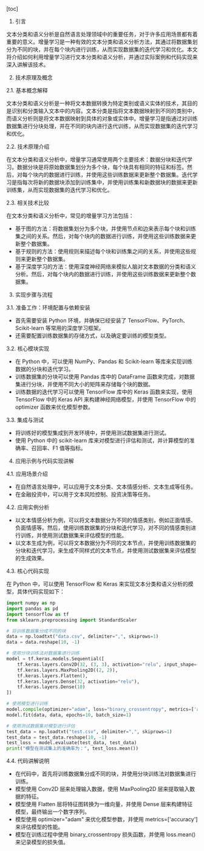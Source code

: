 
[toc]                    
                
                
1. 引言

文本分类和语义分析是自然语言处理领域中的重要任务，对于许多应用场景都有着重要的意义。增量学习是一种有效的文本分类和语义分析方法，其通过将数据集划分为不同的块，并在每个块内进行训练，从而实现数据集的迭代学习和优化。本文将介绍如何利用增量学习进行文本分类和语义分析，并通过实际案例和代码实现来深入讲解该技术。

2. 技术原理及概念

2.1. 基本概念解释

文本分类和语义分析是一种将文本数据转换为特定类别或语义实体的技术，其目的是识别和分类输入文本中的内容。文本分类是指将文本数据映射到不同的类别中，而语义分析则是将文本数据映射到具体的对象或实体中。增量学习是指通过对训练数据集进行分块处理，并在不同的块内进行迭代训练，从而实现数据集的迭代学习和优化。

2.2. 技术原理介绍

在文本分类和语义分析中，增量学习通常使用两个主要技术：数据分块和迭代学习。数据分块是将原始数据集划分为多个块，每个块具有相同的特征和标签。然后，对每个块内的数据进行训练，并使用这些训练数据来更新整个数据集。迭代学习是指每次将新的数据块添加到训练集中，并使用训练集和新数据块的数据来更新训练集，从而实现数据集的迭代学习和优化。

2.3. 相关技术比较

在文本分类和语义分析中，常见的增量学习方法包括：

- 基于图的方法：将数据集划分为多个块，并使用节点和边来表示每个块和训练集之间的关系。然后，对每个块内的数据进行训练，并使用这些训练数据来更新整个数据集。
- 基于规则的方法：使用规则来描述每个块和训练集之间的关系，并使用这些规则来更新整个数据集。
- 基于深度学习的方法：使用深度神经网络来模拟人脑对文本数据的分类和语义分析。然后，对每个块内的数据进行训练，并使用这些训练数据来更新整个数据集。

3. 实现步骤与流程

3.1. 准备工作：环境配置与依赖安装

- 首先需要安装 Python 环境，并确保已经安装了 TensorFlow、PyTorch、Scikit-learn 等常用的深度学习框架。
- 还需要配置训练数据集的存储方式，以及确定要训练的模型类型。

3.2. 核心模块实现

- 在 Python 中，可以使用 NumPy、Pandas 和 Scikit-learn 等库来实现训练数据的分块和迭代学习。
- 训练数据集的分块可以使用 Pandas 库中的 DataFrame 函数来完成，对数据集进行分块，并使用不同大小的矩阵来存储每个块的数据。
- 训练数据的迭代学习可以使用 TensorFlow 库中的 Keras 函数来实现，使用 TensorFlow 中的 Keras API 来构建神经网络模型，并使用 TensorFlow 中的 optimizer 函数来优化模型参数。

3.3. 集成与测试

- 将训练好的模型集成到开发环境中，并使用测试数据集进行测试。
- 使用 Python 中的 scikit-learn 库来对模型进行评估和测试，并计算模型的准确率、召回率、F1 值等指标。

4. 应用示例与代码实现讲解

4.1. 应用场景介绍

- 在自然语言处理中，可以应用于文本分类、文本情感分析、文本生成等任务。
- 在金融投资中，可以用于文本风险控制、投资决策等任务。

4.2. 应用实例分析

- 以文本情感分析为例，可以将文本数据分为不同的情感类别，例如正面情感、负面情感等。然后，使用训练数据集的分块和迭代学习，对不同的情感类别进行训练，并使用测试数据集来评估模型的性能。
- 以文本生成为例，可以将文本数据分为不同的文本节点，并使用训练数据集的分块和迭代学习，来生成不同样式的文本节点，并使用测试数据集来评估模型的生成效果。

4.3. 核心代码实现

在 Python 中，可以使用 TensorFlow 和 Keras 来实现文本分类和语义分析的模型，具体代码实现如下：
```python
import numpy as np
import pandas as pd
import tensorflow as tf
from sklearn.preprocessing import StandardScaler

# 将训练数据集分成不同的块
data = np.loadtxt("data.csv", delimiter=",", skiprows=1)
data = data.reshape(10, -1)

# 使用分块训练法对数据集进行训练
model = tf.keras.models.Sequential([
    tf.keras.layers.Conv2D(32, (3, 3), activation="relu", input_shape=(10,)),
    tf.keras.layers.MaxPooling2D((2, 2)),
    tf.keras.layers.Flatten(),
    tf.keras.layers.Dense(32, activation="relu"),
    tf.keras.layers.Dense(10)
])

# 使用模型进行训练
model.compile(optimizer="adam", loss="binary_crossentropy", metrics=['accuracy'])
model.fit(data, data, epochs=10, batch_size=1)

# 使用测试数据集对模型进行评估
test_data = np.loadtxt("test.csv", delimiter=",", skiprows=1)
test_data = test_data.reshape(10, -1)
test_loss = model.evaluate(test_data, test_data)
print("模型在测试集上的准确率为：", test_loss.mean())
```

4.4. 代码讲解说明

- 在代码中，首先将训练数据集分成不同的块，并使用分块训练法对数据集进行训练。
- 模型使用 Conv2D 层来处理输入数据，使用 MaxPooling2D 层来提取输入数据的特征。
- 模型使用 Flatten 层将特征图转换为一维向量，并使用 Dense 层来构建特征模型，最终输出一个数字序列。
- 模型使用 optimizer="adam" 来优化模型参数，并使用 metrics=['accuracy'] 来评估模型的性能。
- 模型在训练过程中使用 binary_crossentropy 损失函数，并使用 loss.mean() 来记录模型的损失值。

